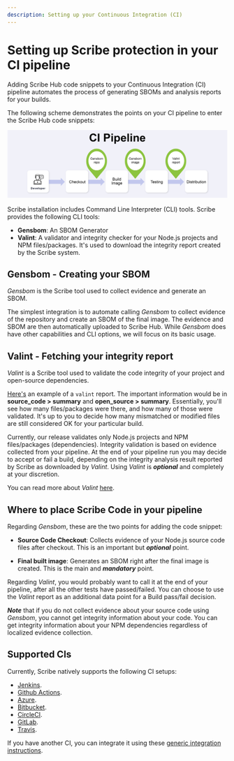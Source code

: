 ```yaml
---
description: Setting up your Continuous Integration (CI)
---
```



# Setting up Scribe protection in your CI pipeline

Adding Scribe Hub code snippets to your Continuous Integration (CI) pipeline automates the process of generating SBOMs and analysis reports for your builds.

The following scheme demonstrates the points on your CI pipeline to enter the Scribe Hub code snippets:

![Two points on a generic pipeline to enter scribe code snippets](../../static/img/ci/ci_diagram.jpg "Two points on a generic pipeline to enter scribe code snippets")


Scribe installation includes Command Line Interpreter (CLI) tools. Scribe provides the following CLI tools: 
* **Gensbom**: An SBOM Generator 
* **Valint**: A validator and integrity checker for your Node.js projects and NPM files/packages. It's used to download the integrity report created by the Scribe system.

## Gensbom - Creating your SBOM
*Gensbom* is the Scribe tool used to collect evidence and generate an SBOM.

The simplest integration is to automate calling *Gensbom* to collect evidence of the repository and create an SBOM of the final image. The evidence and SBOM are then automatically uploaded to Scribe Hub. 
While *Gensbom* does have other capabilities and CLI options, we will focus on its basic usage.
<!--You can read more about *Gensbom* [here](../CLI/gensbom "Gensbom documentation").-->

## Valint - Fetching your integrity report

*Valint* is a Scribe tool used to validate the code integrity of your project and open-source dependencies.  

[Here's](../CLI/valint/report "Valint report") an example of a `valint` report. The important information would be in __source_code > summary__ and __open_source > summary__. Essentially, you'll see how many files/packages were there, and how many of those were validated. It's up to you to decide how many mismatched or modified files are still considered OK for your particular build. 

Currently, our release validates only Node.js projects and NPM files/packages (dependencies).
Integrity validation is based on evidence collected from your pipeline.
At the end of your pipeline run you may decide to accept or fail a build, depending on the integrity analysis result reported by Scribe as downloaded by *Valint*. Using *Valint* is ___optional___ and completely at your discretion. 

You can read more about *Valint* [here](../CLI/valint "Valint documentation").


## Where to place Scribe Code in your pipeline 
Regarding *Gensbom*, these are the two points for adding the code snippet:
* **Source Code Checkout**: Collects evidence of your Node.js source code files after checkout. This is an important but ___optional___ point.

* **Final built image**: Generates an SBOM right after the final image is created. This is the main and ___mandatory___ point.

Regarding *Valint*, you would probably want to call it at the end of your pipeline, after all the other tests have passed/failed. You can choose to use the *Valint* report as an additional data point for a Build pass/fail decision. 

___Note___ that if you do not collect evidence about your source code using *Gensbom*, you cannot get integrity information about your code. You can get integrity information about your NPM dependencies regardless of localized evidence collection.   

## Supported CIs

Currently, Scribe natively supports the following CI setups:
* [Jenkins](../ci-integrations/jenkins "Jenkins"). 
* [Github Actions](../ci-integrations/github "GitHub actions").
* [Azure](../ci-integrations/azure "Azure").
* [Bitbucket](../ci-integrations/bitbucket "Bitbucket").
* [CircleCI](../ci-integrations/circleci "CircleCI").
* [GitLab](../ci-integrations/gitlabci "GitLab").
* [Travis](../ci-integrations/travis "Travis").

If you have another CI, you can integrate it using these [generic integration instructions](../ci-integrations/general "generic integration instructions").  

